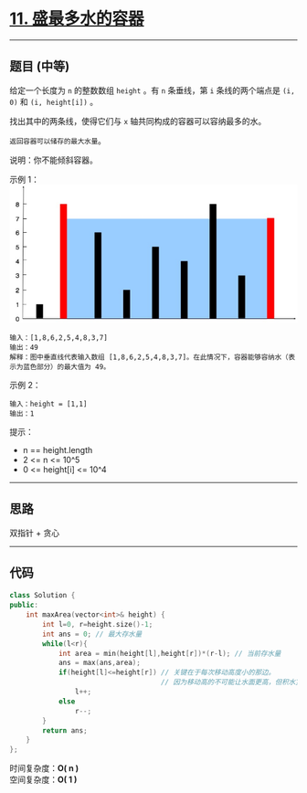 # [11. 盛最多水的容器](https://leetcode.cn/problems/container-with-most-water/)

---

## 题目 (中等)

给定一个长度为 `n` 的整数数组 `height` 。有 `n` 条垂线，第 `i` 条线的两个端点是 `(i, 0)` 和 `(i, height[i])` 。  

找出其中的两条线，使得它们与 `x` 轴共同构成的容器可以容纳最多的水。  

`返回容器可以储存的最大水量`。  

说明：你不能倾斜容器。  

示例 1：  
![Alt text](https://github.com/yang-yang-o-o/CodingNotes/blob/main/Coding/asset/11_1.png)   
```
输入：[1,8,6,2,5,4,8,3,7]
输出：49 
解释：图中垂直线代表输入数组 [1,8,6,2,5,4,8,3,7]。在此情况下，容器能够容纳水（表示为蓝色部分）的最大值为 49。
```

示例 2：  
```
输入：height = [1,1]
输出：1
```
 

提示：  

- n == height.length
- 2 <= n <= 10^5
- 0 <= height[i] <= 10^4

---

## 思路

双指针 + 贪心

---

## 代码

```C++
class Solution {
public:
    int maxArea(vector<int>& height) {
        int l=0, r=height.size()-1;
        int ans = 0; // 最大存水量
        while(l<r){
            int area = min(height[l],height[r])*(r-l); // 当前存水量
            ans = max(ans,area);
            if(height[l]<=height[r]) // 关键在于每次移动高度小的那边。
                                     // 因为移动高的不可能让水面更高，但积水宽度却变小了，总的面积一定更小
                l++;
            else
                r--;
        }
        return ans;
    }
};
```

时间复杂度：**O( n )**  
空间复杂度：**O( 1 )**
